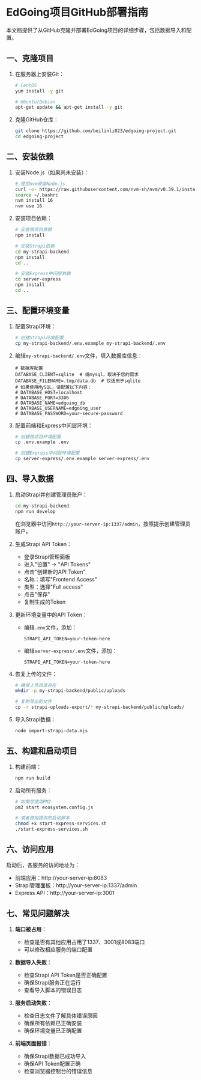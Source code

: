 # EdGoing项目GitHub部署指南

本文档提供了从GitHub克隆并部署EdGoing项目的详细步骤，包括数据导入和配置。

## 一、克隆项目

1. 在服务器上安装Git：
   ```bash
   # CentOS
   yum install -y git
   
   # Ubuntu/Debian
   apt-get update && apt-get install -y git
   ```

2. 克隆GitHub仓库：
   ```bash
   git clone https://github.com/beilinli023/edgoing-project.git
   cd edgoing-project
   ```

## 二、安装依赖

1. 安装Node.js（如果尚未安装）：
   ```bash
   # 使用nvm安装Node.js
   curl -o- https://raw.githubusercontent.com/nvm-sh/nvm/v0.39.1/install.sh | bash
   source ~/.bashrc
   nvm install 16
   nvm use 16
   ```

2. 安装项目依赖：
   ```bash
   # 安装根项目依赖
   npm install
   
   # 安装Strapi依赖
   cd my-strapi-backend
   npm install
   cd ..
   
   # 安装Express中间层依赖
   cd server-express
   npm install
   cd ..
   ```

## 三、配置环境变量

1. 配置Strapi环境：
   ```bash
   # 创建Strapi环境配置
   cp my-strapi-backend/.env.example my-strapi-backend/.env
   ```

2. 编辑`my-strapi-backend/.env`文件，填入数据库信息：
   ```
   # 数据库配置
   DATABASE_CLIENT=sqlite  # 或mysql，取决于您的需求
   DATABASE_FILENAME=.tmp/data.db  # 仅适用于sqlite
   # 如果使用MySQL，请配置以下内容：
   # DATABASE_HOST=localhost
   # DATABASE_PORT=3306
   # DATABASE_NAME=edgoing_db
   # DATABASE_USERNAME=edgoing_user
   # DATABASE_PASSWORD=your-secure-password
   ```

3. 配置前端和Express中间层环境：
   ```bash
   # 创建根项目环境配置
   cp .env.example .env
   
   # 创建Express中间层环境配置
   cp server-express/.env.example server-express/.env
   ```

## 四、导入数据

1. 启动Strapi并创建管理员账户：
   ```bash
   cd my-strapi-backend
   npm run develop
   ```
   
   在浏览器中访问`http://your-server-ip:1337/admin`，按照提示创建管理员账户。

2. 生成Strapi API Token：
   - 登录Strapi管理面板
   - 进入"设置" -> "API Tokens"
   - 点击"创建新的API Token"
   - 名称：填写"Frontend Access"
   - 类型：选择"Full access"
   - 点击"保存"
   - 复制生成的Token

3. 更新环境变量中的API Token：
   - 编辑`.env`文件，添加：
     ```
     STRAPI_API_TOKEN=your-token-here
     ```
   - 编辑`server-express/.env`文件，添加：
     ```
     STRAPI_API_TOKEN=your-token-here
     ```

4. 恢复上传的文件：
   ```bash
   # 确保上传目录存在
   mkdir -p my-strapi-backend/public/uploads
   
   # 复制导出的文件
   cp -r strapi-uploads-export/* my-strapi-backend/public/uploads/
   ```

5. 导入Strapi数据：
   ```bash
   node import-strapi-data.mjs
   ```

## 五、构建和启动项目

1. 构建前端：
   ```bash
   npm run build
   ```

2. 启动所有服务：
   ```bash
   # 如果您使用PM2
   pm2 start ecosystem.config.js
   
   # 或者使用提供的启动脚本
   chmod +x start-express-services.sh
   ./start-express-services.sh
   ```

## 六、访问应用

启动后，各服务的访问地址为：
- 前端应用：http://your-server-ip:8083
- Strapi管理面板：http://your-server-ip:1337/admin
- Express API：http://your-server-ip:3001

## 七、常见问题解决

1. **端口被占用**：
   - 检查是否有其他应用占用了1337、3001或8083端口
   - 可以修改相应服务的端口配置

2. **数据导入失败**：
   - 检查Strapi API Token是否正确配置
   - 确保Strapi服务正在运行
   - 查看导入脚本的错误日志

3. **服务启动失败**：
   - 检查日志文件了解具体错误原因
   - 确保所有依赖已正确安装
   - 确保环境变量已正确配置

4. **前端页面报错**：
   - 确保Strapi数据已成功导入
   - 确保API Token配置正确
   - 检查浏览器控制台的错误信息
